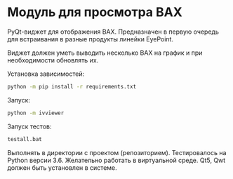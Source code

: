 # Модуль для просмотра ВАХ

PyQt-виджет для отображения ВАХ. Предназначен в первую очередь для встраивания в разные продукты линейки EyePoint.

Виджет должен уметь выводить несколько ВАХ на график и при необходимости обновлять их.


Установка зависимостей:
```bash
python -m pip install -r requirements.txt
```
Запуск:
```bash
python -m ivviewer
```

Запуск тестов:
```bash
testall.bat
```

Выполнять в директории с проектом (репозиторием). Тестировалось на Python версии 3.6. Желательно работать в виртуальной среде. Qt5, Qwt должен быть установлен в системе.
